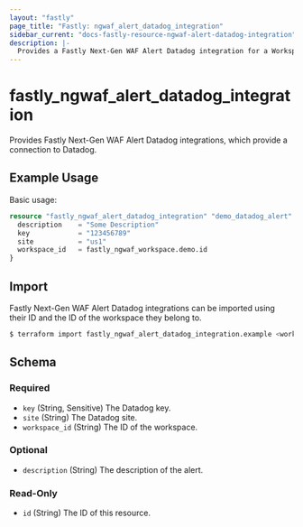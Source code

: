 ```yaml
---
layout: "fastly"
page_title: "Fastly: ngwaf_alert_datadog_integration"
sidebar_current: "docs-fastly-resource-ngwaf-alert-datadog-integration"
description: |-
  Provides a Fastly Next-Gen WAF Alert Datadog integration for a Workspace
---
```


# fastly_ngwaf_alert_datadog_integration

Provides Fastly Next-Gen WAF Alert Datadog integrations, which provide a connection to Datadog.

## Example Usage

Basic usage:

```terraform
resource "fastly_ngwaf_alert_datadog_integration" "demo_datadog_alert" {
  description    = "Some Description"
  key            = "123456789"
  site           = "us1"
  workspace_id   = fastly_ngwaf_workspace.demo.id
}
```

## Import

Fastly Next-Gen WAF Alert Datadog integrations can be imported using their ID and the ID of the workspace they belong to.

```sh
$ terraform import fastly_ngwaf_alert_datadog_integration.example <workspace_id>/<alert_id>
```

<!-- schema generated by tfplugindocs -->
## Schema

### Required

- `key` (String, Sensitive) The Datadog key.
- `site` (String) The Datadog site.
- `workspace_id` (String) The ID of the workspace.

### Optional

- `description` (String) The description of the alert.

### Read-Only

- `id` (String) The ID of this resource.